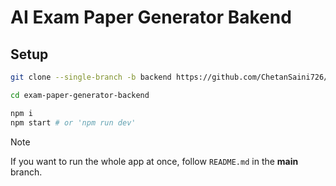 # AI Exam Paper Generator Bakend

## Setup

```bash
git clone --single-branch -b backend https://github.com/ChetanSaini726/exam-paper-generator.git ./exam-paper-generator-backend # Clones only this branch

cd exam-paper-generator-backend

npm i
npm start # or 'npm run dev'
```

> [!NOTE]
> If you want to run the whole app at once, follow `README.md` in the **main** branch.

